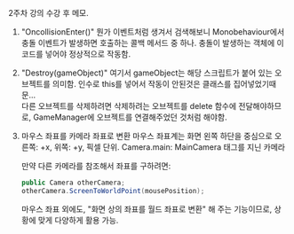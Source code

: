 2주차 강의 수강 후 메모.

1. "OncollisionEnter()"
   뭔가 이벤트처럼 생겨서 검색해보니 Monobehaviour에서 충돌 이벤트가 발생하면 호출하는 콜백 메서드 중 하나. 충돌이 발생하는 객체에 이 코드를 넣어야 정상적으로 작동함.

2. "Destroy(gameObject)"
   여기서 gameObject는 해당 스크립트가 붙어 있는 오브젝트를 의미함. 인수로 this를 넣어서 작동이 안된것은 클래스를 집어넣었기때문...  
     다른 오브젝트를 삭제하려면 삭제하려는 오브젝트를 delete 함수에 전달해야하므로, GameManager에 오브젝트를 연결해주었던 것처럼 해야함.

3. 마우스 좌표를 카메라 좌표로 변환
   마우스 좌표계는 화면 왼쪽 하단을 중심으로 오른쪽: +x, 위쪽: +y, 픽셀 단위.
   Camera.main: MainCamera 태그를 지닌 카메라

   만약 다른 카메라를 참조해서 좌표를 구하려면:
   ```C#
   public Camera otherCamera;
   otherCamera.ScreenToWorldPoint(mousePosition);
   ```
    마우스 좌표 외에도, "화면 상의 좌표를 월드 좌표로 변환" 해 주는 기능이므로, 상황에 맞게 다양하게 활용 가능.
   
